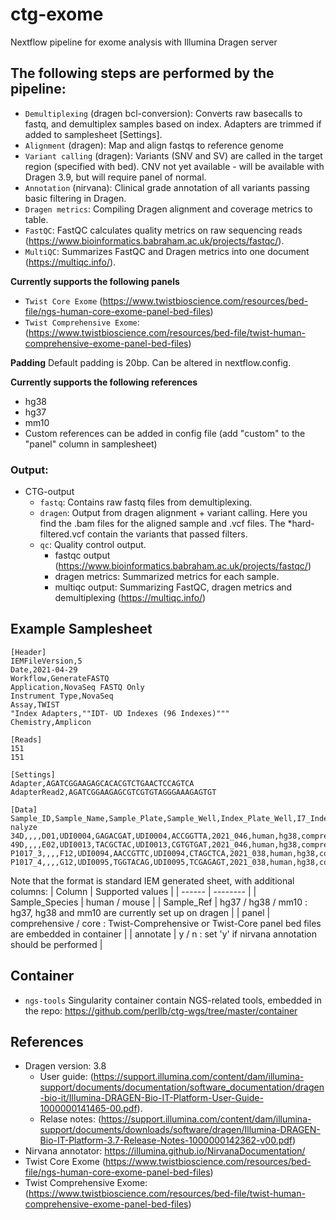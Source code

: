 # ctg-exome 

Nextflow pipeline for exome analysis with Illumina Dragen server

## The following steps are performed by the pipeline:

* `Demultiplexing` (dragen bcl-conversion): Converts raw basecalls to fastq, and demultiplex samples based on index. Adapters are trimmed if added to samplesheet [Settings].
* `Alignment` (dragen): Map and align fastqs to reference genome
* `Variant calling` (dragen): Variants (SNV and SV) are called in the target region (specified with bed). CNV not yet available - will be available with Dragen 3.9, but will require panel of normal.  
* `Annotation` (nirvana): Clinical grade annotation of all variants passing basic filtering in Dragen. 
* `Dragen metrics`: Compiling Dragen alignment and coverage metrics to table.
* `FastQC`: FastQC calculates quality metrics on raw sequencing reads (https://www.bioinformatics.babraham.ac.uk/projects/fastqc/). 
* `MultiQC`: Summarizes FastQC and Dragen metrics into one document (https://multiqc.info/).

**Currently supports the following panels**
- `Twist Core Exome` (https://www.twistbioscience.com/resources/bed-file/ngs-human-core-exome-panel-bed-files)   
- `Twist Comprehensive Exome`: (https://www.twistbioscience.com/resources/bed-file/twist-human-comprehensive-exome-panel-bed-files)

**Padding**
Default padding is 20bp. Can be altered in nextflow.config.

**Currently supports the following references**
- hg38
- hg37
- mm10
- Custom references can be added in config file (add "custom" to the "panel" column in samplesheet)


### Output:
* CTG-output
    * `fastq`: Contains raw fastq files from demultiplexing.
    * `dragen`: Output from dragen alignment + variant calling. Here you find the .bam files for the aligned sample and .vcf files. The *hard-filtered.vcf contain the variants that passed filters.
    * `qc`: Quality control output. 
        * fastqc output (https://www.bioinformatics.babraham.ac.uk/projects/fastqc/)
        * dragen metrics: Summarized metrics for each sample.
        * multiqc output: Summarizing FastQC, dragen metrics and demultiplexing (https://multiqc.info/)

## Example Samplesheet
```
[Header]
IEMFileVersion,5
Date,2021-04-29
Workflow,GenerateFASTQ
Application,NovaSeq FASTQ Only
Instrument Type,NovaSeq
Assay,TWIST
"Index Adapters,""IDT- UD Indexes (96 Indexes)"""
Chemistry,Amplicon

[Reads]
151
151

[Settings]
Adapter,AGATCGGAAGAGCACACGTCTGAACTCCAGTCA
AdapterRead2,AGATCGGAAGAGCGTCGTGTAGGGAAAGAGTGT

[Data]
Sample_ID,Sample_Name,Sample_Plate,Sample_Well,Index_Plate_Well,I7_Index_ID,index,I5_Index_ID,index2,Sample_Project,Sample_Species,Sample_Ref,panel,a\
nalyze                                                                                                                                                
34D,,,,D01,UDI0004,GAGACGAT,UDI0004,ACCGGTTA,2021_046,human,hg38,comprehensive,y                                                                      
49D,,,,E02,UDI0013,TACGCTAC,UDI0013,CGTGTGAT,2021_046,human,hg38,comprehensive,y                                                                      
P1017_3,,,,F12,UDI0094,AACCGTTC,UDI0094,CTAGCTCA,2021_038,human,hg38,core,y                                                                           
P1017_4,,,,G12,UDI0095,TGGTACAG,UDI0095,TCGAGAGT,2021_038,human,hg38,core,y   
```

Note that the format is standard IEM generated sheet, with additional columns:
| Column | Supported values |
| ------ | -------- |
| Sample_Species | human / mouse |
| Sample_Ref | hg37 / hg38 / mm10 : hg37, hg38 and mm10 are currently set up on dragen |
| panel | comprehensive / core : Twist-Comprehensive or Twist-Core panel bed files are embedded in container |
| annotate | y / n : set 'y' if nirvana annotation should be performed |

## Container
- `ngs-tools` Singularity container contain NGS-related tools, embedded in the repo: 
https://github.com/perllb/ctg-wgs/tree/master/container 

## References
- Dragen version: 3.8
    - User guide: (https://support.illumina.com/content/dam/illumina-support/documents/documentation/software_documentation/dragen-bio-it/Illumina-DRAGEN-Bio-IT-Platform-User-Guide-1000000141465-00.pdf). 
    - Relase notes: (https://support.illumina.com/content/dam/illumina-support/documents/downloads/software/dragen/Illumina-DRAGEN-Bio-IT-Platform-3.7-Release-Notes-1000000142362-v00.pdf)
- Nirvana annotator: https://illumina.github.io/NirvanaDocumentation/
- Twist Core Exome (https://www.twistbioscience.com/resources/bed-file/ngs-human-core-exome-panel-bed-files)   
- Twist Comprehensive Exome: (https://www.twistbioscience.com/resources/bed-file/twist-human-comprehensive-exome-panel-bed-files)





